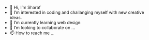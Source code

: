 - 👋 Hi, I’m Sharaf
- 👀 I’m interested in coding and challanging myself with new creative ideas.
- 🌱 I’m currently learning web design
- 💞️ I’m looking to collaborate on ...
- 📫 How to reach me ...

<!---
SharafHO/SharafHO is a ✨ special ✨ repository because its `README.md` (this file) appears on your GitHub profile.
You can click the Preview link to take a look at your changes.
--->
